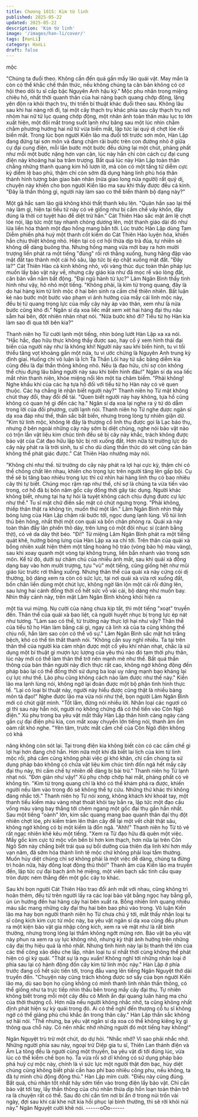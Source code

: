 ```yaml
---
title: Chương 1015: Kim từ linh
published: 2025-05-22
updated: 2025-05-22
description: 'Kim từ linh'
image: '/images/han-li/cover/'
tags: [HanLi]
category: HanLi
draft: false
---
```


mộc

"Chúng ta đuổi theo. Không cần đến quá gần mấy lão quái vật.
May mắn là còn có thể khắc chế thần thức, nếu không chúng ta
căn bản không có cơ hội theo dõi tu sĩ cấp bậc Nguyên Anh hậu
kỳ."
Mộc phu nhân trong miệng chiêu hô, nhất thời quanh thân của hai
nàng bạch quang chớp động, lặng yên độn ra khỏi thạch trụ, thi
triển bí thuật khác đuổi theo sau.
Không lâu sau khi hai nàng rời đi, tại một cây thạch trụ khác phía
sau cây thạch trụ nơi nhóm hai nữ tử lục quang chớp động, một
nhân ảnh toàn thân màu lục to lớn xuất hiện, một đôi mắt trong
suốt lạnh như băng sau một lúc nhìn chằm chằm phương hướng
hai nữ tử vừa biến mất, lập tức lại quỷ dị chợt lóe rồi biến mất.
Trong lúc bọn người Kiền lão ma đuổi tới trước sơn môn, Hàn
Lập đang đứng tại sơn môn và đang chậm rãi bước trên con
đường nhỏ ở giữa cự đại cung điện, mỗi lần bước một bước đều
dừng lại một chút, phảng phất như mỗi một bước nặng hơn vạn
cân, lúc này hắn chỉ còn cách cự đại cung điện này khoảng hai ba
trăm trượng.
Bất quá lúc này Hàn Lập toàn thân chẳng những thanh quang kim
hồ lượn lờ, mà còn có một tầng tử diễm cực kỳ diễm lệ bao phủ,
thậm chí còn sớm đã dụng hàng linh phù hóa thân thành hình
tượng bán giao bán nhân (nửa giao long nửa người) rất quỷ dị,
chuyện này khiến cho bọn người Kiền lão ma sau khi thấy được
đều cả kinh.
"Đây là thần thông gì, người này làm sao co thể biến thành bộ
dạng này?"

Một gã hắc sam lão giả không khỏi thất thanh kêu lên.
"Quản hắn sao lại thế này làm gì, hiện tại tiểu tử này có vẻ giống
như bị cấm chế vây khốn, đây đúng là thời cơ tuyệt hảo để diệt trừ
hắn."
Cát Thiên Hào sắc mặt âm lệ chợt lóe nói, lập tức một tay nhanh
chóng dương lên, một thanh giáo dài đỏ như lửa liền hóa thành
một đạo hồng mang bắn tới.
Lúc trước Hàn Lập dùng Tam Diễm phiến phá huỷ một thanh cốt
kiếm do Cát Thiên Hào luyện hóa, khiến hắn chịu thiệt không nhỏ.
Hiện tại có cơ hội thừa dịp trả đủa, tự nhiên sẽ không dễ dàng
buông tha.
Nhưng hồng mang vừa mới bay ra hơn mười trượng liền phát ra
một tiếng "đùng" rồi rơi thẳng xuống, hung hăng đập vào mặt đất
tạo thành một cái hố sâu, lập tức bị ép chặt xuống mặt đất.
"Đây là?"
Cát Thiên Hào cả kinh không nhỏ, vội vàng thúc dục toàn thân
pháp lực muốn lấy bảo vật này về, nhưng cây giáo kia như đã
mọc rể vào lòng đất, căn bản vẫn nằm bất động.
"Đại ngũ hành từ lực?"
Lâm Ngân Bình thấy tình hình như vậy, hô nhỏ một tiếng.
"Không phải, là kim từ trọng quang, đây là do hai hàng kim từ linh
mộc ở hai bên sinh ra cấm chế thiên nhiên. Bất luận kẻ nào bước
một bước vào phạm vi ảnh hưởng của mấy cái linh mộc này, đều
bị từ quang trọng lực của mấy cây này áp vào thân, xem như là
nửa bước cũng khó đi."
Ngân sí dạ xoa liếc mắt xem xét hai hàng đại thụ nâu sẫm hai
bên, đột nhiên nhàn nhạt nói.
"Nửa bước khó đi? Tiểu tử họ Hàn kia làm sao đi qua tới bên kia?"

Thanh niên họ Từ cười lạnh một tiếng, nhìn bóng lướt Hàn Lập xa
xa nói.
"Hắc hắc, đạo hữu thực không thấy được sao, hay cố ý xem hình
thái đại biến của người này như là không khí! Người này sau khi
biến hình, tu vi tối thiểu tăng vọt khoảng gần một nửa, tu vi ước
chừng là Nguyên Anh trung kỳ đỉnh giai. Huống chi vô luận là Ích
Tà Thần Lôi hay tử sắc băng diễm kia cũng đều là đại thần thông
không nhỏ. Nếu là đạo hữu, chỉ sợ còn không thể chịu đựng lâu
bằng người này sau khi biến hình đâu!"
Ngân sí dạ xoa liếc mắt nhìn thanh niên, khóe miệng nổi lên một
tia châm biếm.
"Phải không! Nghe khẩu khí của các hạ tựa hồ đối với tiểu tử họ
Hàn này có vẻ quen thuộc. Các hạ chẳng lẽ nhận biết người
này?"
Thanh niên họ Từ mặt không chút thay đổi, thay đổi đề tài.
"Quen biết người này hay không, tựa hồ cũng không có quan hệ
gì đến các hạ."
Ngân sí dạ xoa lại nghe ra ý tứ dò dẫm trong lời của đối phương,
cười lạnh nói.
Thanh niên họ Từ nghe được ngân sí dạ xoa đáp như thế, thần
sắc bất biến, nhưng trong lòng tự nhiên giận dữ.
"Kim từ linh mộc, không lẽ đây là thượng cổ linh thụ được gọi là
Lạc bảo thụ, nhưng ở bên ngoài những cây này sớm bị diệt
chủng, nghe nói bảo vật nào có trộn lẫn vật liệu kim chúc tính đều
sẽ bị cây này khắc, trách không được bảo vật của Cát đạo hữu
lập tức bị rơi xuống đất. Hơn nữa từ trường lực do cây này phát ra
là trời sinh, tu sĩ cho dù dùng thần thức dò xét cũng căn bản
không thể phát giác được."
Cát Thiên Hào nhướng mày nói.

"Không chỉ như thế. từ trường do cây này phát ra lợi hại cực kỳ,
thậm chí có thể chồng chất lên nhau, khiến cho trọng lực trên
người tăng lên gấp bội. Cụ thể sẽ bị tăng bao nhiêu trọng lực thì
cứ nhìn hai hàng linh thụ có bao nhiêu cây thì tự biết. Chúng mọc
rậm rạp như thế, chỉ sợ là chúng ta vừa tiến vào trong, cơ hồ đã bị
bốn năm gốc cây đồng thời gây tác dụng. Người khác không biết,
nhưng tại hạ tự hỏi là tuyệt không cách chịu đựng đươc cự lực
như thế."
Tu sĩ mặt chữ điền sắc mặt có chút ngưng trọng.
"Phải không, thiếp thân thật ra không tin, muốn thử một lần."
Lâm Ngân Bình nhìn thấy bóng lưng của Hàn Lập chậm rãi bước
tới, ngọc dung lạnh lùng. Vỗ túi linh thú bên hông, nhất thời một
con quái xà bốn chân phóng ra.
Quái xà này toàn thân đầy lân phiến thô dày, trên lưng có một đôi
nhục sí (cánh bằng thịt), có vẻ da dày thịt béo.
"Đi!"
Từ miệng Lâm Ngân Bình phát ra một tiếng quát khẽ, hướng
bóng lưng của Hàn Lập xa xa chỉ tới.
Trên thân của quái xà bỗng nhiên xuất hiện thêm một tầng hoàng
hộ tráo (vòng bảo hộ màu vàng), sau khi xoay quanh một vòng tại
không trung, liền bắn nhanh vào trong sơn môn.
Kể từ đó, dưới sự chăm chú của nhiều ánh mắt, sau khi quái xà
đồng dạng bay vào hơn mười trượng, tựu "vù" một tiếng, cũng
giống hệt như mũi giáo lúc trước rơi thẳng xuống.
Nhưng thân thể của quái xà này cứng cỏi dị thường, bộ dáng xem
ra còn có sức lực, tại nơi quái xà vừa rơi xuống đất, bốn chân liền
dùng một chút lực, không ngờ lăn lộn một cái rồi đứng lên, sau
lưng hai cánh đồng thời cố hết sức vỗ vài cái, bộ dáng như muốn
bay.
Nhìn thấy cảnh này, trên mặt Lâm Ngân Bình không khỏi hiện ra

một tia vui mừng.
Nụ cười của nàng chưa kịp tắt, thì một tiếng "xoạt" truyền đến.
Thân thể của quái xà bao liệt, cả người huyết nhục bị trọng lực ép
nát như tương.
"Làm sao có thể, từ trường này thực lợi hại như vậy? Thân thể
của tiểu tử họ Hàn làm bằng cái gì, ngay cả linh xà của ta cũng
không thể chịu nổi, hắn làm sao còn có thể vô sự."
Lâm Ngân Bình sắc mặt hơi trắng bệch, khó có thể tin thất thanh
nói.
"Không cần suy nghĩ nhiều. Ta tại trên thân thể của người kia cảm
nhận được một cổ yêu khí nhàn nhạt, chắc là sử dụng một bí
thuật gì mượn lực lượng của yêu thú nào đó tạm thời phụ thân,
lúc này mới có thể làm thân thể trở nên mạnh mẽ như thế. Bất
quá thần thông của bản thân người này đích thực rất cao, không
ngờ không động đến pháp bảo lại có thể đồng thời sử dụng ba
loại uy năng mạnh bạo kháng lại cự lực như thế. Lão phu cũng
không cách nào làm được như thế này."
Kiền lão ma lạnh lùng nói, không ngờ lại đoán được một bộ phận
tình hình thực tế.
"Lại có loại bí thuật này, người này hiểu được cũng thật là nhiều
bàng môn tả đạo!"
Nghe được lão ma vừa nói như thế, bọn người Lâm Ngân Bình
mới có chút giật mình.
"Tốt lắm, đừng nói nhiều lời. Nhân loại các ngươi có gì thì sau này
hẵn nói, người nọ không chừng đã có thể tiến vào Côn Ngô điện."
Xú phụ trong ba yêu vật mắt thấy Hàn Lập thân hình càng ngày
càng gần cự đại điện phủ kia, con mắt xoay chuyển lớn tiếng nói,
thanh âm ồm oàm rất khó nghe.
"Yên tâm, trước mắt cấm chế của Côn Ngô điện không có khả

năng không còn sót lại. Tại trong điện kia không biết còn có các
cấm chế gì lợi hại hơn đang chờ hắn. Hơn nữa một khi đã biết lai
lịch của kim từ linh mộc rồi, phá cấm cũng không phải việc gì khó
khăn, chỉ cần chúng ta sử dụng pháp bảo không có chứa vật liệu
kim chúc tính đốn ngã hết mấy cây đại thụ này, thì cấm chế tự
nhiên dễ dàng bị bài trừ."
Thanh niên họ Từ lạnh nhạt nói.
"Đơn giản như vậy!"
Xú phụ chớp chớp hai mắt, phảng phất có vẻ không tin.
"Kim từ trọng quang chỉ là khó có thể khám phá ra được, khiến
người nếu lâm vào trong đó sẽ không thể tự cứu. Những thứ khác
thì không đáng nhắc tới."
Thanh niên họ Từ nói xong, không khách khí khoát tay, một thanh
tiểu kiếm màu vàng nhạt thoát khỏi tay bắn ra, lập tức một đạo
cầu vồng màu vàng bay thẳng tới chém ngang một gốc đại thụ
gần hắn nhất.
Sau một tiếng "oành" lớn, kim sắc quang mang bao quanh thân
đại thụ đột nhiên chợt lóe, phi kiếm trảm lên thân cây để lại một
vết chặt thật sâu, không ngờ không có bị một kiếm là đốn ngã.
"Ahh!"
Thanh niên họ Từ tỏ vẻ rất ngạc nhiên khẽ kêu một tiếng.
"Xem ra Từ đạo hữu đã quên một việc. Mấy gốc kim cực từ mộc
vốn bền bỉ hơn kim thạch, hơn nữa lại trên Côn Ngô Sơn này
chẳng biết trải qua sự bồi dưỡng của thiên địa linh khí hơn mấy
vạn năm, đã sớm hóa thành linh tê mộc chứ không phải loại tầm
thường. Muốn hủy diệt chúng chỉ sợ không phải là một việc dễ
dàng, chúng ta đừng trì hoãn nữa, hãy đồng loạt động thủ thôi!"
Thanh âm của Kiền lão ma truyền đến, lập tức cự đại bạch ảnh
hé miệng, một viên bạch sắc tinh cầu quay tròn được ném thẳng
đến một gốc cây to khác.

Sau khi bọn người Cát Thiên Hào trao đổi ánh mắt với nhau, cũng
không trì hoãn thêm, đều từ trên người lấy ra các loại bảo vật
bằng ngọc hay bằng gỗ, ùn ùn hướng đến hai hàng cây hai bên
xuất ra.
Bỗng nhiên linh quang nhiều màu sắc mang những cây đại thụ
hai bên bao phủ vào trong.
Vô luận Kiền lão ma hay bọn người thanh niên họ Từ chưa chú ý
tới, mắt thấy nhân loại tu sĩ công kích kim cực từ mộc này, ba yêu
vật ngân sí dạ xoa cũng đều phun ra một kiện bảo vật gia nhập
công kích, xem ra vẻ mặt như là rất bình thường, nhưng trong
lòng lại thầm không ngớt mừng rơn. Bảo vật ba yêu vật này phun
ra xem ra uy lực không nhỏ, nhưng kỳ thật ảnh hưởng trên những
cây đại thụ hiệu quả là nhỏ nhất. Nhưng tình hình này lại bị thanh
thế lớn của các thế công xảo diệu che lấp, nhân loại tu sĩ nhất
thời cùng không thể phát hiện có gì kỳ quái.
"Thật sự là ngu xuẩn! Không nghĩ tới những nhân loại ở phía sau
lại có hành động đốn cây kim từ linh mộc này."
Hàn Lập ở phía trước đang cố hết sức tiến tới, trong đầu vang lên
tiếng Ngân Nguyệt thở dài truyền đến.
"Chuyện này cũng trách không được sơ sẩy của bọn người Kiền
lão ma, dù sao bọn họ cũng không có minh thanh linh nhãn thần
thông, có thể giống như ta trực tiếp nhìn thấu bên trong mấy cây
đại thụ. Tự nhiên không biết trong mỗi một cây đều có Minh ấn đại
quang luân hàng ma chú của thời thượng cổ. Hơn nữa nếu người
không nhắc nhở, ta cũng không nhất định phát hiện sự kỳ quái
trong đó. Ai có thể nghĩ đến thượng cổ tu sĩ không ngờ có thể
giảng phù chú khắc ấn trong thân cây."
Hàn Lập thần sắc không sợ hãi nói.
"Thế nhưng, ba yêu vật ngân sí dạ xoa có thể không kiêng kỵ gì
thông qua chỗ này. Có nên nhắc nhở những người đó một tiếng
hay không!"

Ngân Nguyệt trù trừ một chút, do dự hỏi.
"Nhắc nhở? Vì sao phải nhắc nhở. Những người phía sau này,
ngoại trừ Diệp gia tu sĩ, Thiên Lan thánh điện và Âm La tông đều
là người cùng một thuyền, ba yêu vật đi tới đúng lúc, vừa lúc có
thể kiềm chế bọn họ. Ta vừa rồi sở dĩ không có sử dụng pháp bảo
phá huỷ cự mộc này, chính là vì sức lực một người thật đơn bạc,
hủy diệt chúng cũng không biết phải cần hao phí bao nhiêu công
phu, nếu không, ta đã tự mình chủ động động thủ."
Hàn Lập mỉm cười.
"Điều này cũng đúng. Bất quá, chủ nhân tốt nhất hãy sớm tiến
vào trong điện lấy bảo vật. Chỉ cần bảo vật tới tay, lấy thần thông
của chủ nhân thừa dịp hổn loạn toàn thân trở ra là chuyện rất có
thể. Sau đó chỉ cần tìm nơi bí ẩn ở trong núi trốn vài ngày, đợi sau
khi cái khe nứt kia hồi phục lại bình thường, thì sẽ rời khỏi núi
này."
Ngân Nguyệt cười khẽ nói.
------oOo------
